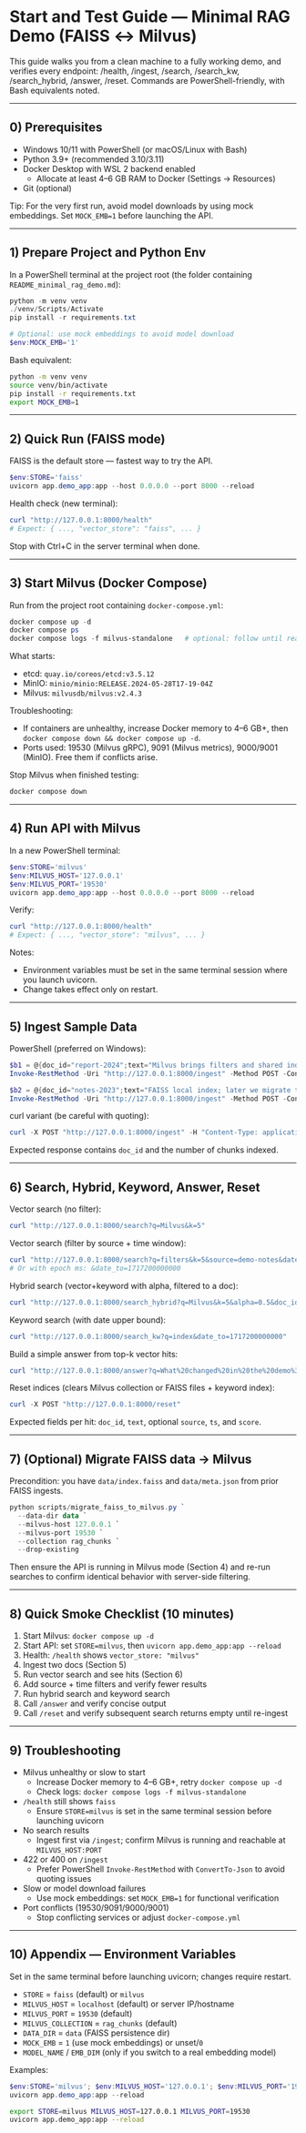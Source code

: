 # Start and Test Guide — Minimal RAG Demo (FAISS ↔ Milvus)

This guide walks you from a clean machine to a fully working demo, and verifies every endpoint: /health, /ingest, /search, /search_kw, /search_hybrid, /answer, /reset. Commands are PowerShell-friendly, with Bash equivalents noted.

---

## 0) Prerequisites

- Windows 10/11 with PowerShell (or macOS/Linux with Bash)
- Python 3.9+ (recommended 3.10/3.11)
- Docker Desktop with WSL 2 backend enabled
  - Allocate at least 4–6 GB RAM to Docker (Settings → Resources)
- Git (optional)

Tip: For the very first run, avoid model downloads by using mock embeddings. Set `MOCK_EMB=1` before launching the API.

---

## 1) Prepare Project and Python Env

In a PowerShell terminal at the project root (the folder containing `README_minimal_rag_demo.md`):

```powershell
python -m venv venv
./venv/Scripts/Activate
pip install -r requirements.txt

# Optional: use mock embeddings to avoid model download
$env:MOCK_EMB='1'
```

Bash equivalent:

```bash
python -m venv venv
source venv/bin/activate
pip install -r requirements.txt
export MOCK_EMB=1
```

---

## 2) Quick Run (FAISS mode)

FAISS is the default store — fastest way to try the API.

```powershell
$env:STORE='faiss'
uvicorn app.demo_app:app --host 0.0.0.0 --port 8000 --reload
```

Health check (new terminal):

```powershell
curl "http://127.0.0.1:8000/health"
# Expect: { ..., "vector_store": "faiss", ... }
```

Stop with Ctrl+C in the server terminal when done.

---

## 3) Start Milvus (Docker Compose)

Run from the project root containing `docker-compose.yml`:

```powershell
docker compose up -d
docker compose ps
docker compose logs -f milvus-standalone   # optional: follow until ready
```

What starts:
- etcd: `quay.io/coreos/etcd:v3.5.12`
- MinIO: `minio/minio:RELEASE.2024-05-28T17-19-04Z`
- Milvus: `milvusdb/milvus:v2.4.3`

Troubleshooting:
- If containers are unhealthy, increase Docker memory to 4–6 GB+, then `docker compose down && docker compose up -d`.
- Ports used: 19530 (Milvus gRPC), 9091 (Milvus metrics), 9000/9001 (MinIO). Free them if conflicts arise.

Stop Milvus when finished testing:

```powershell
docker compose down
```

---

## 4) Run API with Milvus

In a new PowerShell terminal:

```powershell
$env:STORE='milvus'
$env:MILVUS_HOST='127.0.0.1'
$env:MILVUS_PORT='19530'
uvicorn app.demo_app:app --host 0.0.0.0 --port 8000 --reload
```

Verify:

```powershell
curl "http://127.0.0.1:8000/health"
# Expect: { ..., "vector_store": "milvus", ... }
```

Notes:
- Environment variables must be set in the same terminal session where you launch uvicorn.
- Change takes effect only on restart.

---

## 5) Ingest Sample Data

PowerShell (preferred on Windows):

```powershell
$b1 = @{doc_id="report-2024";text="Milvus brings filters and shared indexing to this demo.";source="demo-notes";ts="2024-06-01T10:15:00Z"} | ConvertTo-Json
Invoke-RestMethod -Uri "http://127.0.0.1:8000/ingest" -Method POST -ContentType "application/json" -Body $b1

$b2 = @{doc_id="notes-2023";text="FAISS local index; later we migrate to Milvus.";source="lab-notes";ts="2023-12-20T08:00:00Z"} | ConvertTo-Json
Invoke-RestMethod -Uri "http://127.0.0.1:8000/ingest" -Method POST -ContentType "application/json" -Body $b2
```

curl variant (be careful with quoting):

```powershell
curl -X POST "http://127.0.0.1:8000/ingest" -H "Content-Type: application/json" -d "{\"doc_id\":\"report-2024\",\"text\":\"Milvus brings filters and shared indexing to this demo.\",\"source\":\"demo-notes\",\"ts\":\"2024-06-01T10:15:00Z\"}"
```

Expected response contains `doc_id` and the number of chunks indexed.

---

## 6) Search, Hybrid, Keyword, Answer, Reset

Vector search (no filter):

```powershell
curl "http://127.0.0.1:8000/search?q=Milvus&k=5"
```

Vector search (filter by source + time window):

```powershell
curl "http://127.0.0.1:8000/search?q=filters&k=5&source=demo-notes&date_from=2024-05-01T00:00:00Z"
# Or with epoch ms: &date_to=1717200000000
```

Hybrid search (vector+keyword with alpha, filtered to a doc):

```powershell
curl "http://127.0.0.1:8000/search_hybrid?q=Milvus&k=5&alpha=0.5&doc_id=report-2024"
```

Keyword search (with date upper bound):

```powershell
curl "http://127.0.0.1:8000/search_kw?q=index&date_to=1717200000000"
```

Build a simple answer from top-k vector hits:

```powershell
curl "http://127.0.0.1:8000/answer?q=What%20changed%20in%20the%20demo%3F&k=6"
```

Reset indices (clears Milvus collection or FAISS files + keyword index):

```powershell
curl -X POST "http://127.0.0.1:8000/reset"
```

Expected fields per hit: `doc_id`, `text`, optional `source`, `ts`, and `score`.

---

## 7) (Optional) Migrate FAISS data → Milvus

Precondition: you have `data/index.faiss` and `data/meta.json` from prior FAISS ingests.

```powershell
python scripts/migrate_faiss_to_milvus.py `
  --data-dir data `
  --milvus-host 127.0.0.1 `
  --milvus-port 19530 `
  --collection rag_chunks `
  --drop-existing
```

Then ensure the API is running in Milvus mode (Section 4) and re-run searches to confirm identical behavior with server-side filtering.

---

## 8) Quick Smoke Checklist (10 minutes)

1. Start Milvus: `docker compose up -d`
2. Start API: set `STORE=milvus`, then `uvicorn app.demo_app:app --reload`
3. Health: `/health` shows `vector_store: "milvus"`
4. Ingest two docs (Section 5)
5. Run vector search and see hits (Section 6)
6. Add source + time filters and verify fewer results
7. Run hybrid search and keyword search
8. Call `/answer` and verify concise output
9. Call `/reset` and verify subsequent search returns empty until re-ingest

---

## 9) Troubleshooting

- Milvus unhealthy or slow to start
  - Increase Docker memory to 4–6 GB+, retry `docker compose up -d`
  - Check logs: `docker compose logs -f milvus-standalone`
- `/health` still shows `faiss`
  - Ensure `STORE=milvus` is set in the same terminal session before launching uvicorn
- No search results
  - Ingest first via `/ingest`; confirm Milvus is running and reachable at `MILVUS_HOST:PORT`
- 422 or 400 on `/ingest`
  - Prefer PowerShell `Invoke-RestMethod` with `ConvertTo-Json` to avoid quoting issues
- Slow or model download failures
  - Use mock embeddings: set `MOCK_EMB=1` for functional verification
- Port conflicts (19530/9091/9000/9001)
  - Stop conflicting services or adjust `docker-compose.yml`

---

## 10) Appendix — Environment Variables

Set in the same terminal before launching uvicorn; changes require restart.

- `STORE` = `faiss` (default) or `milvus`
- `MILVUS_HOST` = `localhost` (default) or server IP/hostname
- `MILVUS_PORT` = `19530` (default)
- `MILVUS_COLLECTION` = `rag_chunks` (default)
- `DATA_DIR` = `data` (FAISS persistence dir)
- `MOCK_EMB` = `1` (use mock embeddings) or unset/`0`
- `MODEL_NAME` / `EMB_DIM` (only if you switch to a real embedding model)

Examples:

```powershell
$env:STORE='milvus'; $env:MILVUS_HOST='127.0.0.1'; $env:MILVUS_PORT='19530'
uvicorn app.demo_app:app --reload
```

```bash
export STORE=milvus MILVUS_HOST=127.0.0.1 MILVUS_PORT=19530
uvicorn app.demo_app:app --reload
```

